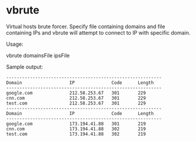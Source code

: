 vbrute
==================

Virtual hosts brute forcer. Specify file containing domains and file containing
IPs and vbrute will attempt to connect to IP with specific domain.

Usage:

vbrute domainsFile ipsFile

Sample output:

```
-----------------------------------------------------------
Domain                  IP              Code      Length
-----------------------------------------------------------
google.com              212.58.253.67   301       229       
cnn.com                 212.58.253.67   301       229       
test.com                212.58.253.67   301       229       
-----------------------------------------------------------
Domain                  IP              Code      Length
-----------------------------------------------------------
google.com              173.194.41.88   301       219       
cnn.com                 173.194.41.88   302       219       
test.com                173.194.41.88   302       219
```
